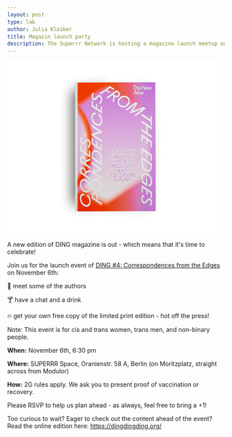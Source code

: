 ```yaml
---
layout: post
type: lab
author: Julia Kloiber
title: Magazin launch party
description: The Superrr Network is hosting a magazine launch meetup on November 6th
---
```

<img src="/assets/img/blog/ding_image.png" alt="Image of the new magazine" width="500" height="400">
<p> A new edition of DING magazine is out - which means that it's time to celebrate!</p>
<p> Join us for the launch event of <a href="https://dingdingding.org/">DING #4: Correspondences from the Edges</a> on November 6th:</p>
<p>🤝 meet some of the authors</p>
<p>🍸 have a chat and a drink</p>
<p>🔥 get your own free copy of the limited print edition - hot off the press!</p>
  
<p>Note: This event is for cis and trans women, trans men, and non-binary people.</p>

<p><b>When:</b> November 6th, 6:30 pm</p>
<p><b>Where:</b> SUPERRR Space, Oranienstr. 58 A, Berlin (on Moritzplatz, straight across from Modulor)</p>
<p><b>How:</b> 2G rules apply. We ask you to present proof of vaccination or recovery.</p>

<p>Please RSVP to help us plan ahead - as always, feel free to bring a +1!</p>
<p>Too curious to wait? Eager to check out the content ahead of the event? Read the online edition here: <a href="https://dingdingding.org/">https://dingdingding.org/</a></p>
 
